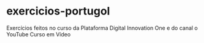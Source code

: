 # exercicios-portugol
Exercícios feitos no curso da Plataforma Digital Innovation One e do canal o YouTube Curso em Vídeo

